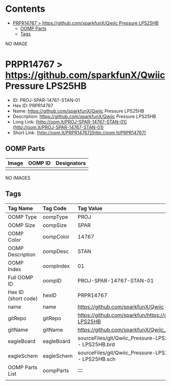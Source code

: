 



Contents
========

* [PRPR14767 > https://github.com/sparkfunX/Qwiic Pressure LPS25HB](#prpr14767--httpsgithubcomsparkfunxqwiic-pressure-lps25hb)
	* [OOMP Parts](#oomp-parts)
	* [Tags](#tags)
  
NO IMAGE  
# PRPR14767 > https://github.com/sparkfunX/Qwiic Pressure LPS25HB

- ID: PROJ-SPAR-14767-STAN-01
- Hex ID: PRPR14767
- Name: https://github.com/sparkfunX/Qwiic Pressure LPS25HB
- Description: https://github.com/sparkfunX/Qwiic Pressure LPS25HB
- Long Link: [http://oom.lt/PROJ-SPAR-14767-STAN-01](http://oom.lt/PROJ-SPAR-14767-STAN-01)
- Short Link: [http://oom.lt/PRPR14767](http://oom.lt/PRPR14767)

## OOMP Parts
  

|Image|OOMP ID|Designators|
| :--- | :--- | :--- |
||||
  
NO IMAGES  
## Tags
  

|Tag Name|Tag Code|Tag Value|
| :--- | :--- | :--- |
|OOMP Type|oompType|PROJ|
|OOMP Size|oompSize|SPAR|
|OOMP Color|oompColor|14767|
|OOMP Description|oompDesc|STAN|
|OOMP Index|oompIndex|01|
|Full OOMP ID|oompID|PROJ-SPAR-14767-STAN-01|
|Hex ID (short code)|hexID|PRPR14767|
|name|name|https://github.com/sparkfunX/Qwiic Pressure LPS25HB|
|gitRepo|gitRepo|https://github.com/sparkfun/https://github.com/sparkfunX/Qwiic_Pressure-LPS25HB|
|gitName|gitName|https://github.com/sparkfunX/Qwiic_Pressure-LPS25HB|
|eagleBoard|eagleBoard|sourceFiles/git/Qwiic_Pressure-LPS25HB/Hardware/Qwiic Pressure Sensor - LPS25HB.brd|
|eagleSchem|eagleSchem|sourceFiles/git/Qwiic_Pressure-LPS25HB/Hardware/Qwiic Pressure Sensor - LPS25HB.sch|
|OOMP Parts List|oompParts|<table><tr><td></td></tr></table>|
||||
